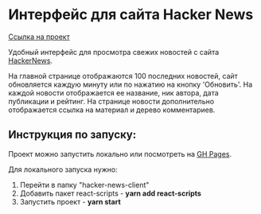 # Интерфейс для сайта Hacker News

[Ссылка на проект](https://eleonora-radina.github.io/hacker-news-client/)


Удобный интерфейс для просмотра свежих новостей с сайта [HackerNews](https://news.ycombinator.com/).


На главной странице отображаются 100 последних новостей, сайт обновляется каждую минуту или по нажатию на кнопку 'Обновить'.
На каждой новости отображается ее название, ник автора, дата публикации и рейтинг.
На странице новости дополнительно отображается ссылка на материал и дерево комментариев.





## Инструкция по запуску:

Проект можно запустить локально или посмотреть на [GH Pages](https://eleonora-radina.github.io/hacker-news-client/).

Для локального запуска нужно:
1. Перейти в папку "hacker-news-client"
2. Добавить пакет react-scripts - **yarn add react-scripts**
3. Запустить проект - **yarn start**
